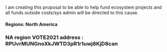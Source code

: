 I am creating this proposal to be able to help fund ecosystem projects and all funds outside costs/sys admin will be directed to this cause.

#### Regions: North America

### **NA** region VOTE2021 address : RPUvrMUNGnoXkJWTD3pR1r1uwj8KjD8can
